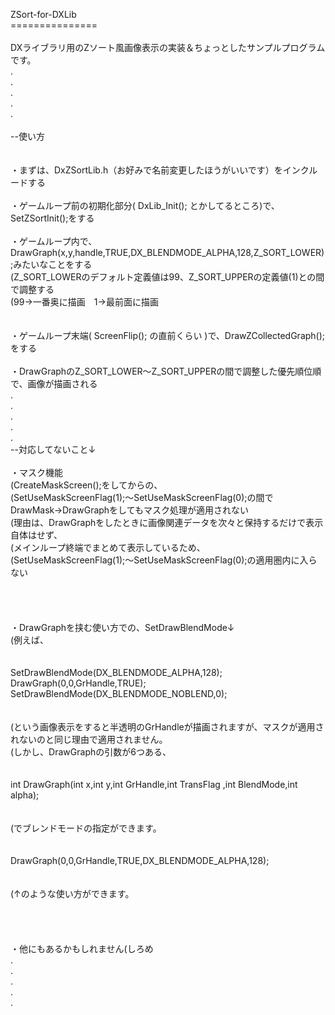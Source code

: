 ZSort-for-DXLib<br>===============<br><br>DXライブラリ用のZソート風画像表示の実装＆ちょっとしたサンプルプログラムです。<br>.<br>.<br>.<br>.<br>.<br><br>--使い方<br><br><br>・まずは、DxZSortLib.h（お好みで名前変更したほうがいいです）をインクルードする<br><br>・ゲームループ前の初期化部分( DxLib_Init(); とかしてるところ)で、SetZSortInit();をする<br><br>・ゲームループ内で、DrawGraph(x,y,handle,TRUE,DX_BLENDMODE_ALPHA,128,Z_SORT_LOWER);みたいなことをする<br>          (Z_SORT_LOWERのデフォルト定義値は99、Z_SORT_UPPERの定義値(1)との間で調整する<br>          (99→一番奥に描画　1→最前面に描画<br>          <br>・ゲームループ末端( ScreenFlip(); の直前くらい )で、DrawZCollectedGraph();をする<br><br>・DrawGraphのZ_SORT_LOWER～Z_SORT_UPPERの間で調整した優先順位順で、画像が描画される<br>.<br>.<br>.<br>.<br>.<br>--対応してないこと↓<br><br>・マスク機能<br>          (CreateMaskScreen();をしてからの、<br>          (SetUseMaskScreenFlag(1);～SetUseMaskScreenFlag(0);の間でDrawMask→DrawGraphをしてもマスク処理が適用されない<br>          (理由は、DrawGraphをしたときに画像関連データを次々と保持するだけで表示自体はせず、<br>          (メインループ終端でまとめて表示しているため、<br>          (SetUseMaskScreenFlag(1);～SetUseMaskScreenFlag(0);の適用圏内に入らない<br>          <br>          <br>・DrawGraphを挟む使い方での、SetDrawBlendMode↓<br>          (例えば、<br>          <br>          SetDrawBlendMode(DX_BLENDMODE_ALPHA,128);<br>          DrawGraph(0,0,GrHandle,TRUE);<br>          SetDrawBlendMode(DX_BLENDMODE_NOBLEND,0);<br>          <br>          (という画像表示をすると半透明のGrHandleが描画されますが、マスクが適用されないのと同じ理由で適用されません。<br>          (しかし、DrawGraphの引数が6つある、<br>          <br>          int DrawGraph(int x,int y,int GrHandle,int TransFlag ,int BlendMode,int alpha);<br>          <br>          (でブレンドモードの指定ができます。<br>          <br>          DrawGraph(0,0,GrHandle,TRUE,DX_BLENDMODE_ALPHA,128);<br>          <br>          (↑のような使い方ができます。<br>          <br>          <br>・他にもあるかもしれません(しろめ<br>.<br>.<br>.<br>.<br>.<br>